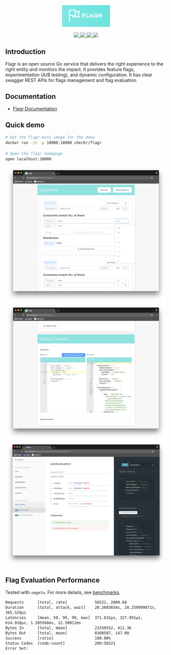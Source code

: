 <p align="center">
    <img src="./browser/flagr-ui/src/assets/logo.png" width="150">
</p>

<p align="center">
    <a href="https://goreportcard.com/report/github.com/checkr/flagr" target="_blank">
        <img src="https://goreportcard.com/badge/github.com/checkr/flagr">
    </a>
    <a href="https://circleci.com/gh/checkr/flagr" target="_blank">
        <img src="https://circleci.com/gh/checkr/flagr.svg?style=shield">
    </a>
    <a href="https://gitter.im/checkr-flagr/Lobby" target="_blank">
        <img src="https://img.shields.io/gitter/room/nwjs/nw.js.svg">
    </a>
    <a href="https://raw.githubusercontent.com/checkr/flagr/master/LICENSE" target="_blank">
        <img src="http://img.shields.io/badge/license-Apache%20v2-green.svg">
    </a>
</p>

## Introduction

Flagr is an open source Go service that delivers the right experience to the right entity and monitors the impact. It provides feature flags, experimentation (A/B testing), and dynamic configuration. It has clear swagger REST APIs for flags management and flag evaluation.

## Documentation
- [Flagr Documentation](https://checkr.github.io/flagr/)

## Quick demo

```sh
# Get the flagr-mini image for the demo
docker run -it -p 18000:18000 checkr/flagr

# Open the flagr homepage
open localhost:18000
```

<p align="center">
    <img src="./docs/images/demo_constraints.png" width="600">
    <img src="./docs/images/demo_debug_console.png" width="600">
    <img src="./docs/images/demo_api_docs.png" width="600">
</p>

## Flag Evaluation Performance

Tested with `vegeta`. For more details, see [benchmarks](./benchmark).

```
Requests      [total, rate]            56521, 2000.04
Duration      [total, attack, wait]    28.2603654s, 28.259999871s, 365.529µs
Latencies     [mean, 50, 95, 99, max]  371.632µs, 327.991µs, 614.918µs, 1.385568ms, 12.50012ms
Bytes In      [total, mean]            23250552, 411.36
Bytes Out     [total, mean]            8308587, 147.00
Success       [ratio]                  100.00%
Status Codes  [code:count]             200:56521
Error Set:
```
